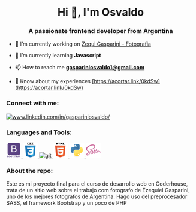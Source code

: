 <h1 align="center">Hi 👋, I'm Osvaldo</h1>
<h3 align="center">A passionate frontend developer from Argentina</h3>

- 🔭 I’m currently working on [Zequi Gasparini - Fotografia](https://github.com/GaspariniOsvaldo/zequigasparini.git)

- 🌱 I’m currently learning **Javascript**

- 📫 How to reach me **gaspariniosvaldo1@gmail.com**

- 📄 Know about my experiences [https://acortar.link/0kdSw](https://acortar.link/0kdSw)

<h3 align="left">Connect with me:</h3>
<p align="left">
<a href="https://linkedin.com/in/www.linkedin.com/in/gaspariniosvaldo/" target="blank"><img align="center" src="https://raw.githubusercontent.com/rahuldkjain/github-profile-readme-generator/master/src/images/icons/Social/linked-in-alt.svg" alt="www.linkedin.com/in/gaspariniosvaldo/" height="30" width="40" /></a>
</p>

<h3 align="left">Languages and Tools:</h3>
<p align="left"> <a href="https://getbootstrap.com" target="_blank"> <img src="https://raw.githubusercontent.com/devicons/devicon/master/icons/bootstrap/bootstrap-plain-wordmark.svg" alt="bootstrap" width="40" height="40"/> </a> <a href="https://www.w3schools.com/css/" target="_blank"> <img src="https://raw.githubusercontent.com/devicons/devicon/master/icons/css3/css3-original-wordmark.svg" alt="css3" width="40" height="40"/> </a> <a href="https://git-scm.com/" target="_blank"> <img src="https://www.vectorlogo.zone/logos/git-scm/git-scm-icon.svg" alt="git" width="40" height="40"/> </a> <a href="https://www.w3.org/html/" target="_blank"> <img src="https://raw.githubusercontent.com/devicons/devicon/master/icons/html5/html5-original-wordmark.svg" alt="html5" width="40" height="40"/> </a> <a href="https://www.python.org" target="_blank"> <img src="https://raw.githubusercontent.com/devicons/devicon/master/icons/python/python-original.svg" alt="python" width="40" height="40"/> </a> <a href="https://sass-lang.com" target="_blank"> <img src="https://raw.githubusercontent.com/devicons/devicon/master/icons/sass/sass-original.svg" alt="sass" width="40" height="40"/> </a> </p>

<h3 align="left">About the repo:</h3>
<p align="left">
Este es mi proyecto final para el curso de desarrollo web en Coderhouse, trata de un sitio web sobre el trabajo com fotografo de Ezequiel Gasparini, uno de los mejores fotografos de Argentina.
Hago uso del preprocesador SASS, el framework Bootstrap y un poco de PHP
</p>
